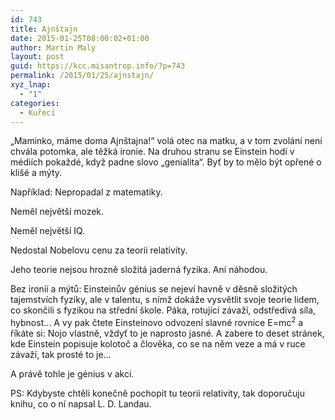 ```yaml
---
id: 743
title: Ajnštajn
date: 2015-01-25T08:00:02+01:00
author: Martin Maly
layout: post
guid: https://kcc.misantrop.info/?p=743
permalink: /2015/01/25/ajnstajn/
xyz_lnap:
  - "1"
categories:
  - Kuřecí
---
```

&#8222;Maminko, máme doma Ajnštajna!&#8220; volá otec na matku, a v tom zvolání není chvála potomka, ale těžká ironie. Na druhou stranu se Einstein hodí v médiích pokaždé, když padne slovo &#8222;genialita&#8220;. Byť by to mělo být opřené o klišé a mýty.

Například: Nepropadal z matematiky.

Neměl největší mozek.

Neměl největší IQ.

Nedostal Nobelovu cenu za teorii relativity.

Jeho teorie nejsou hrozně složitá jaderná fyzika. Ani náhodou.

Bez ironií a mýtů: Einsteinův génius se nejeví havně v děsně složitých tajemstvích fyziky, ale v talentu, s nímž dokáže vysvětlit svoje teorie lidem, co skončili s fyzikou na střední škole. Páka, rotující závaží, odstředivá síla, hybnost&#8230; A vy pak čtete Einsteinovo odvození slavné rovnice E=mc<sup>2</sup> a říkáte si: Nojo vlastně, vždyť to je naprosto jasné. A zabere to deset stránek, kde Einstein popisuje kolotoč a člověka, co se na něm veze a má v ruce závaží, tak prosté to je&#8230;

A právě tohle je génius v akci.

PS: Kdybyste chtěli konečně pochopit tu teorii relativity, tak doporučuju knihu, co o ní napsal L. D. Landau.